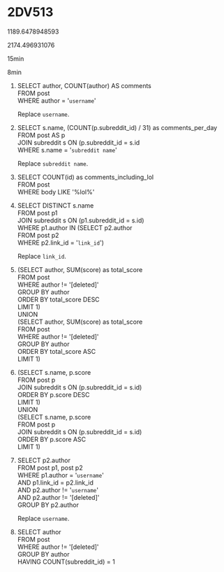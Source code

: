 # 2DV513

1189.6478948593

2174.496931076

15min

8min

1.  SELECT author, COUNT(author) AS comments\
    FROM post\
    WHERE author = '`username`'

    Replace `username`.

2.  SELECT s.name, (COUNT(p.subreddit_id) / 31) as comments_per_day\
    FROM post AS p\
    JOIN subreddit s ON (p.subreddit_id = s.id\
    WHERE s.name = '`subreddit name`'

    Replace `subreddit name`.

3.  SELECT COUNT(id) as comments_including_lol\
    FROM post\
    WHERE body LIKE '%lol%'

4.  SELECT DISTINCT s.name\
    FROM post p1\
    JOIN subreddit s ON (p1.subreddit_id = s.id)\
    WHERE p1.author IN (SELECT p2.author\
    FROM post p2\
    WHERE p2.link_id = '`link_id`')

    Replace `link_id`.

5.  (SELECT author, SUM(score) as total_score\
    FROM post\
    WHERE author != '[deleted]'\
    GROUP BY author\
    ORDER BY total_score DESC\
    LIMIT 1)\
    UNION\
    (SELECT author, SUM(score) as total_score\
    FROM post\
    WHERE author != '[deleted]'\
    GROUP BY author\
    ORDER BY total_score ASC\
    LIMIT 1)

6.  (SELECT s.name, p.score\
    FROM post p\
    JOIN subreddit s ON (p.subreddit_id = s.id)\
    ORDER BY p.score DESC\
    LIMIT 1)\
    UNION\
    (SELECT s.name, p.score\
    FROM post p\
    JOIN subreddit s ON (p.subreddit_id = s.id)\
    ORDER BY p.score ASC\
    LIMIT 1)

7.  SELECT p2.author\
    FROM post p1, post p2\
    WHERE p1.author = '`username`'\
    AND p1.link_id = p2.link_id\
    AND p2.author != '`username`'\
    AND p2.author != '[deleted]'\
    GROUP BY p2.author

    Replace `username`.

8.  SELECT author\
    FROM post\
    WHERE author != '[deleted]'\
    GROUP BY author\
    HAVING COUNT(subreddit_id) = 1
